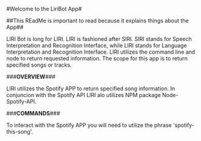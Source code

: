 #Welcome to the LiriBot App#

##This REadMe is important to read because it explains things about the App##

LIRI Bot is long for LIRI.  LIRI is fashioned after SIRI.  SIRI stands for Speech Interpretation and Recognition Interface, 
while LIRI stands for Language Interpretation and Recognition Interface.  LIRI utilizes the command line and node to return
requested information.  The scope for this app is to return specified songs or tracks.

###**OVERVIEW**###

LIRI utilizes the Spotify APP to return specified song information.  In conjuncion with the Spotify API LIRI alo utilizes NPM package
Node-Spotify-API.

###**COMMANDS**###

To interact with the Spotify APP you will need to utilize the phrase 'spotify-this-song'.  






